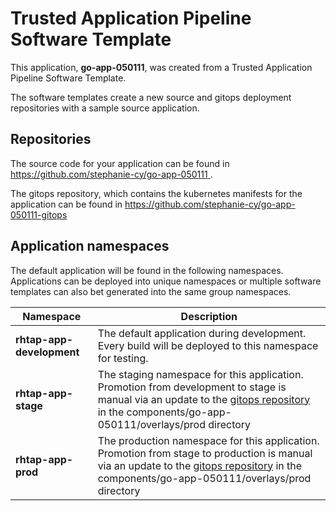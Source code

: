 # Trusted Application Pipeline Software Template

This application, **go-app-050111**, was created from a Trusted Application Pipeline Software Template.

The software templates create a new source and gitops deployment repositories with a sample source application. 

## Repositories

The source code for your application can be found in [https://github.com/stephanie-cy/go-app-050111 ](https://github.com/stephanie-cy/go-app-050111 ).
 
The gitops repository, which contains the kubernetes manifests for the application can be found in 
[https://github.com/stephanie-cy/go-app-050111-gitops ](https://github.com/stephanie-cy/go-app-050111-gitops ) 

## Application namespaces 

The default application will be found in the following namespaces. Applications can be deployed into unique namespaces or multiple software templates can also bet generated into the same group namespaces.  

|  Namespace   |  Description   |  
| -------- | -------- |   
| **rhtap-app-development** | The default application during development. Every build will be deployed to this namespace for testing. | 
| **rhtap-app-stage** | The staging namespace for this application. Promotion from development to stage is manual via an update to the [gitops repository](https://github.com/stephanie-cy/go-app-050111-gitops ) in the components/go-app-050111/overlays/prod directory |  
| **rhtap-app-prod** | The production namespace for this application. Promotion from stage to production is manual via an update to the [gitops repository](https://github.com/stephanie-cy/go-app-050111-gitops ) in the components/go-app-050111/overlays/prod directory | 